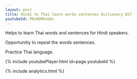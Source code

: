 ```yaml
---
layout: post
title: Hindi to Thai learn words sentences dictionary 827 
youtubeId: PKn6DRRsUbs
---
```

 
 
Helps to learn Thai words and sentences for Hindi speakers.

Opportunitiy to repeat the words sentences. 

Practice Thai language. 
 
{% include youtubePlayer.html id=page.youtubeId %}
 
 
{% include analytics.html %}
